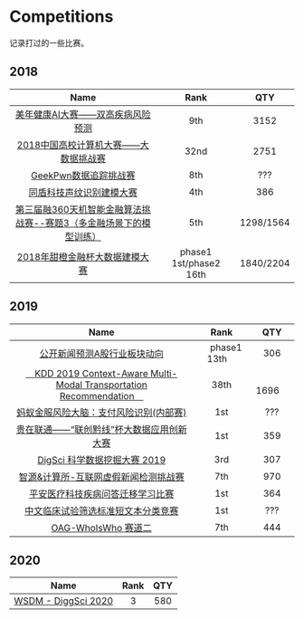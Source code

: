 # Competitions
记录打过的一些比赛。

## 2018

|Name|Rank|QTY|
|:---:|:---:|:---:|
[美年健康AI大赛——双高疾病风险预测](https://tianchi.aliyun.com/competition/introduction.htm?spm=5176.100066.0.0.6acd33afp4pptG&raceId=231654) | 9th | 3152 |
[2018中国高校计算机大赛——大数据挑战赛](https://www.kesci.com/home/competition/5ab8c36a8643e33f5138cba4) | 32nd | 2751 |
[GeekPwn数据追踪挑战赛](https://dt.geekpwn.org/index.html) | 8th | ??? |
[同盾科技声纹识别建模大赛](https://www.kesci.com/home/competition/5b4eb2cfe87957000f9024a4) | 4th | 386 |
[第三届融360天机智能金融算法挑战赛--赛题3（多金融场景下的模型训练）](http://openresearch.rong360.com/#/question) | 5th | 1298/1564 |
[2018年甜橙金融杯大数据建模大赛](http://www.dcjingsai.com/common/cmpt/2018%E5%B9%B4%E7%94%9C%E6%A9%99%E9%87%91%E8%9E%8D%E6%9D%AF%E5%A4%A7%E6%95%B0%E6%8D%AE%E5%BB%BA%E6%A8%A1%E5%A4%A7%E8%B5%9B_%E7%AB%9E%E8%B5%9B%E4%BF%A1%E6%81%AF.html) | phase1 1st/phase2 16th | 1840/2204 |

## 2019

|Name|Rank|QTY|
|:---:|:---:|:---:|
[公开新闻预测A股行业板块动向](https://www.kesci.com/home/task/5cac39ea67205f002bdbf243) | &ensp;&ensp;phase1 13th&ensp;&ensp; | 306 |
[&ensp;&ensp;KDD 2019 Context-Aware Multi-Modal Transportation Recommendation&ensp;&ensp;](https://dianshi.baidu.com/competition/29/rule) | 38th | &emsp;1696&emsp; |
[蚂蚁金服风险大脑：支付风险识别(内部赛)](https://dc.cloud.alipay.com/index#/topic/intro?id=12) | 1st | ??? |
[贵在联通——“联创黔线”杯大数据应用创新大赛](https://www.kesci.com/home/competition/5be92233954d6e001063649a) | 1st | 359 |
[DigSci 科学数据挖掘大赛 2019](https://biendata.com/competition/digsci2019/leaderboard/) | 3rd | 307 |
[智源&计算所-互联网虚假新闻检测挑战赛](https://www.biendata.com/competition/falsenews/) | 7th | 970 |
[平安医疗科技疾病问答迁移学习比赛](https://www.biendata.com/competition/chip2019/) | 1st | 364 |
[中文临床试验筛选标准短文本分类竞赛](cips-chip.org.cn/evaluation) | 1st | ??? |
[OAG-WhoIsWho 赛道二](https://biendata.com/competition/aminer2019_2/) | 7th | 444 |

## 2020

|Name|Rank|QTY|
|:---:|:---:|:---:|
[WSDM - DiggSci 2020](https://biendata.com/competition/wsdm2020/) | 3 | 580 |
